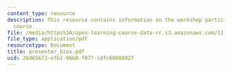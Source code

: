 ```yaml
---
content_type: resource
description: This resource contains information on the workshop participants of the
  course.
file: /media/https%3A/open-learning-course-data-rc.s3.amazonaws.com/11-969-workshop-on-deliberative-democracy-and-dispute-resolution-summer-2005/26d65673efb196b8f077cdfc6008892f_presenter_bios.pdf
file_type: application/pdf
resourcetype: Document
title: presenter_bios.pdf
uid: 26d65673-efb1-96b8-f077-cdfc6008892f
---
```

